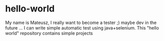 # hello-world
My name is Mateusz, I really want to become a tester ;) maybe dev in the future ...
I can write simple automatic test using java+selenium.
This "hello world" repository contains simple projects
